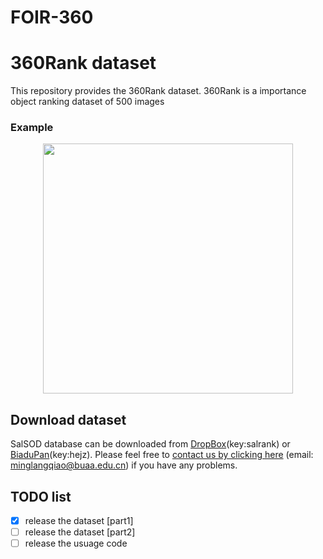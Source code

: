 # FOIR-360
# 360Rank dataset

This repository provides the 360Rank dataset.
360Rank is a importance object ranking dataset of 500 images

### 

### Example

<div align=center><img width="400" height="400" src="https://github.com/noname965/FOIR-360/dataset-end.pdf"/></div>


## Download dataset
SalSOD database can be downloaded from [DropBox](https://www.dropbox.com/scl/fo/ujihh34i8supcqtcanwyd/h?rlkey=w6qizeoml2mi4skd4f6pj72ze&dl=0)(key:salrank) or [BiaduPan](https://pan.baidu.com/s/1uqMPyqj4pznHZc7t4MYhKw)(key:hejz). Please feel free to [contact us by clicking here](mailto:MinglangQiao@buaa.edu.cn) (email: minglangqiao@buaa.edu.cn) if you have any problems.


## TODO list
- [x] release the dataset [part1]
- [ ] release the dataset [part2]
- [ ] release the usuage code
